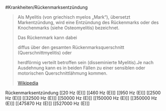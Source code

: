 #Krankheiten/Rückenmarksentzündung

> Als Myelitis (von griechisch myelos „Mark“), übersetzt Markentzündung, wird eine Entzündung des Rückenmarks oder des Knochenmarks (siehe Osteomyelitis) bezeichnet.
>
> Das Rückenmark kann dabei
>
> 
>
> diffus über den gesamten Rückenmarksquerschnitt (Querschnittmyelitis) oder
>
> herdförmig verteilt betroffen sein (disseminierte Myelitis).Je nach Ausdehnung kann es in beiden Fällen zu einer sensiblen oder motorischen Querschnittlähmung kommen.
>
> [Wikipedia](https://de.wikipedia.org/wiki/Myelitis)

Rückenmarksentzündung
[[20 Hz (E)]]
[[460 Hz (E)]]
[[950 Hz (E)]]
[[2500 Hz (E)]]
[[32500 Hz (E)]]
[[50000 Hz (E)]]
[[150000 Hz (E)]]
[[350000 Hz (E)]]
[[475870 Hz (E)]]
[[527000 Hz (E)]]